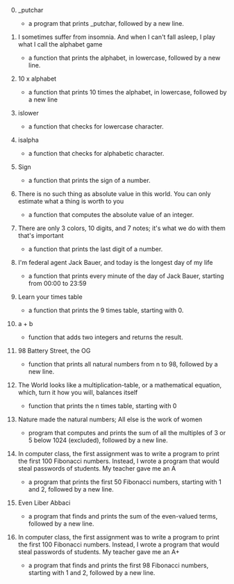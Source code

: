 0. _putchar
    * a program that prints _putchar, followed by a new line.
1. I sometimes suffer from insomnia. And when I can't fall asleep, I play what I call the alphabet game
    * a function that prints the alphabet, in lowercase, followed by a new line.
2. 10 x alphabet
    * a function that prints 10 times the alphabet, in lowercase, followed by a new line
3. islower
    * a function that checks for lowercase character.
4. isalpha
    * a function that checks for alphabetic character.
5. Sign
    * a function that prints the sign of a number.

6. There is no such thing as absolute value in this world. You can only estimate what a thing is worth to you
    * a function that computes the absolute value of an integer.

7. There are only 3 colors, 10 digits, and 7 notes; it's what we do with them that's important
    * a function that prints the last digit of a number.

8. I'm federal agent Jack Bauer, and today is the longest day of my life
    * a function that prints every minute of the day of Jack Bauer, starting from 00:00 to 23:59

9. Learn your times table
    * a function that prints the 9 times table, starting with 0.

10. a + b
    * function that adds two integers and returns the result.

11. 98 Battery Street, the OG
    *  function that prints all natural numbers from n to 98, followed by a new line.

12. The World looks like a multiplication-table, or a mathematical equation, which, turn it how you will, balances itself
    *  function that prints the n times table, starting with 0

13. Nature made the natural numbers; All else is the work of women
    * program that computes and prints the sum of all the multiples of 3 or 5 below 1024 (excluded), followed by a new line.

14. In computer class, the first assignment was to write a program to print the first 100 Fibonacci numbers. Instead, I wrote a program that would steal passwords of students. My teacher gave me an A
    * a program that prints the first 50 Fibonacci numbers, starting with 1 and 2, followed by a new line.

15. Even Liber Abbaci
    * a program that finds and prints the sum of the even-valued terms, followed by a new line.

16. In computer class, the first assignment was to write a program to print the first 100 Fibonacci numbers. Instead, I wrote a program that would steal passwords of students. My teacher gave me an A+
    * a program that finds and prints the first 98 Fibonacci numbers, starting with 1 and 2, followed by a new line.
